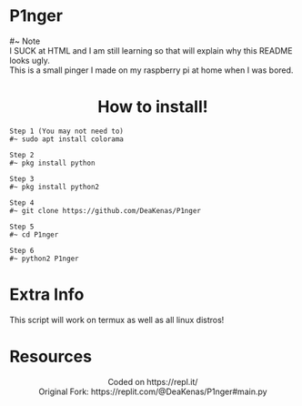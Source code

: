 # P1nger

<div>#~ Note
  <div>I SUCK at HTML and I am still learning so that will explain why this README looks ugly.
    <div>This is a small pinger I made on my raspberry pi at home when I was bored.

<h1 align="center">How to install!</h1>

<pre><code><div>Step 1 (You may not need to)
#~ sudo apt install colorama

<div>Step 2
#~ pkg install python

<div>Step 3
#~ pkg install python2

<div>Step 4
#~ git clone https://github.com/DeaKenas/P1nger

<div>Step 5
#~ cd P1nger

<div>Step 6
#~ python2 P1nger </code></pre>

<h1 align="left">Extra Info</h1>
<div> This script will work on termux as well as all linux distros!

<h1 align="left">Resources</h1>
<center><div>Coded on https://repl.it/
  <div>Original Fork: https://replit.com/@DeaKenas/P1nger#main.py
    </center>
